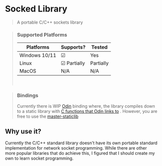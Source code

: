 # Socked Library
> A portable C/C++ sockets library

> ### Supported Platforms
> 
> |Platforms     |Supports?      |Tested   |
> |--------------|---------------|---------|
> |Windows 10/11 |☑             |Yes       |
> |Linux         |☑ Partially   |Partially |
> |MacOS         |N/A            |N/A      |
>
> <br>

> ### Bindings
> Currently there is WIP [Odin](https://github.com/odin-lang/Odin) binding where, the library compiles down to a static library with [C functions that Odin links to](https://odin-lang.org/news/binding-to-c/) . However, you are free to use the [master-staticlib](https://www.github.com/KamilKrauze/Socked/tree/master-staticlib)

## Why use it?
Currently the C/C++ standard library doesn't have its own portable standard implementation for network socket programming.
While there are other more popular libraries that do achieve this, I figured that I should create my own to learn socket programming.